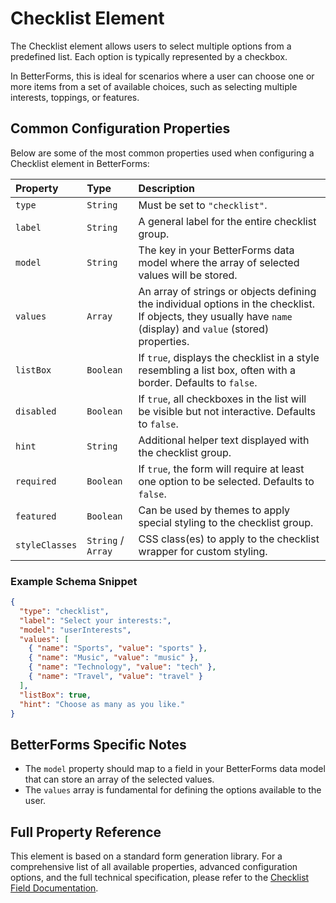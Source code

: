 # Checklist Element

The Checklist element allows users to select multiple options from a predefined list. Each option is typically represented by a checkbox.

In BetterForms, this is ideal for scenarios where a user can choose one or more items from a set of available choices, such as selecting multiple interests, toppings, or features.

## Common Configuration Properties

Below are some of the most common properties used when configuring a Checklist element in BetterForms:

| Property       | Type    | Description                                                                                                |
| :------------- | :------ | :--------------------------------------------------------------------------------------------------------- |
| `type`         | `String`| Must be set to `"checklist"`.                                                                            |
| `label`        | `String`| A general label for the entire checklist group.                                                              |
| `model`        | `String`| The key in your BetterForms data model where the array of selected values will be stored.                    |
| `values`       | `Array` | An array of strings or objects defining the individual options in the checklist. If objects, they usually have `name` (display) and `value` (stored) properties. |
| `listBox`      | `Boolean`| If `true`, displays the checklist in a style resembling a list box, often with a border. Defaults to `false`. |
| `disabled`     | `Boolean`| If `true`, all checkboxes in the list will be visible but not interactive. Defaults to `false`.              |
| `hint`         | `String`| Additional helper text displayed with the checklist group.                                                   |
| `required`     | `Boolean`| If `true`, the form will require at least one option to be selected. Defaults to `false`.                   |
| `featured`     | `Boolean`| Can be used by themes to apply special styling to the checklist group.                                     |
| `styleClasses` | `String` / `Array` | CSS class(es) to apply to the checklist wrapper for custom styling.                                        |

### Example Schema Snippet

```json
{
  "type": "checklist",
  "label": "Select your interests:",
  "model": "userInterests",
  "values": [
    { "name": "Sports", "value": "sports" },
    { "name": "Music", "value": "music" },
    { "name": "Technology", "value": "tech" },
    { "name": "Travel", "value": "travel" }
  ],
  "listBox": true,
  "hint": "Choose as many as you like."
}
```

## BetterForms Specific Notes

*   The `model` property should map to a field in your BetterForms data model that can store an array of the selected values.
*   The `values` array is fundamental for defining the options available to the user.

## Full Property Reference

This element is based on a standard form generation library. For a comprehensive list of all available properties, advanced configuration options, and the full technical specification, please refer to the [Checklist Field Documentation](https://vue-generators.gitbook.io/vue-generators/fields/core-fields/checklist). 